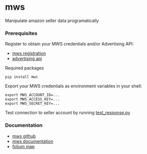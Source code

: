 # mws
Manipulate amazon seller data programatically
### Prerequisites<br/>
Register to obtain your MWS credentials and/or Advertising API: 
* [mws registration](https://docs.developer.amazonservices.com/en_US/dev_guide/DG_Registering.html)<br/>
* [advertising api](https://advertising.amazon.com/about-api)<br/>

Required packages
```
pip install mws
```
Export your MWS credentials as environment variables in your shell:<br/>
```
export MWS_ACCOUNT_ID=...
export MWS_ACCESS_KEY=...
export MWS_SECRET_KEY=...
```
Test connection to seller account by running [test_response.py](https://github.com/abdulmansour/mws/blob/master/test_response.py)<br/>
### Documentation<br/>
* [mws github](https://github.com/python-amazon-mws/python-amazon-mws)
* [mws documentation](http://docs.developer.amazonservices.com/en_UK/dev_guide/index.html)
* [folium map](https://morioh.com/p/d896544d6977)
